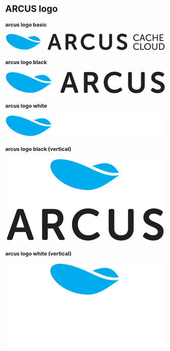 # ARCUS logo

### arcus logo basic

<img src="arcus_logo_basic.png"></img>

### arcus logo black

<img src="arcus_logo_b.png"></img>

### arcus logo white

<img src="arcus_logo_w.png"></img>

### arcus logo black (vertical)

<img src="arcus_logo_v_b.png"></img>

### arcus logo white (vertical)

<img src="arcus_logo_v_w.png"></img>
